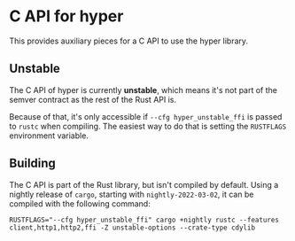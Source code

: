 # C API for hyper

This provides auxiliary pieces for a C API to use the hyper library.

## Unstable

The C API of hyper is currently **unstable**, which means it's not part of the semver contract as the rest of the Rust API is.

Because of that, it's only accessible if `--cfg hyper_unstable_ffi` is passed to `rustc` when compiling. The easiest way to do that is setting the `RUSTFLAGS` environment variable.

## Building

The C API is part of the Rust library, but isn't compiled by default. Using a nightly release of `cargo`, starting with `nightly-2022-03-02`, it can be compiled with the following command:

```
RUSTFLAGS="--cfg hyper_unstable_ffi" cargo +nightly rustc --features client,http1,http2,ffi -Z unstable-options --crate-type cdylib
```
